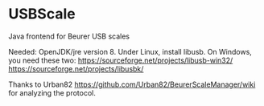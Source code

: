 # USBScale
Java frontend for Beurer USB scales

Needed: OpenJDK/jre version 8.
Under Linux, install libusb. On Windows, you need these two:
https://sourceforge.net/projects/libusb-win32/
https://sourceforge.net/projects/libusbk/

Thanks to Urban82 https://github.com/Urban82/BeurerScaleManager/wiki for analyzing the protocol.
